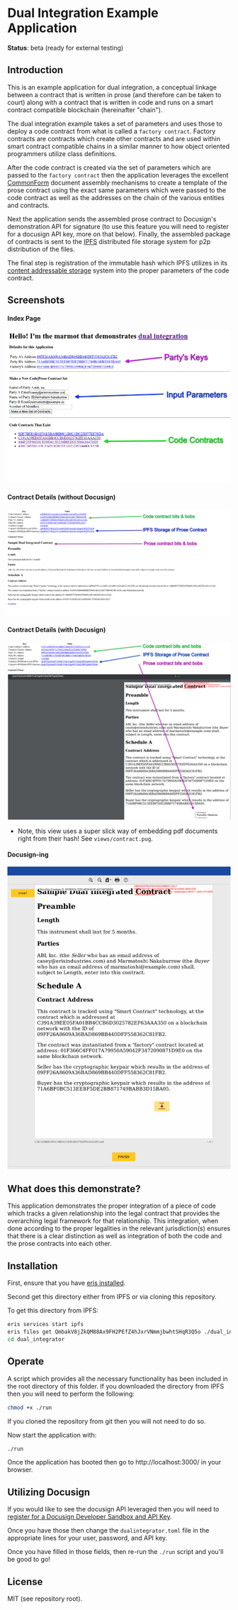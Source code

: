 # Dual Integration Example Application

**Status**: beta (ready for external testing)

## Introduction

This is an example application for dual integration, a conceptual linkage between a contract that is written in prose (and therefore can be taken to court) along with a contract that is written in code and runs on a smart contract compatible blockchain (hereinafter "chain").

The dual integration example takes a set of parameters and uses those to deploy a code contract from what is called a `factory contract`. Factory contracts are contracts which create other contracts and are used within smart contract compatible chains in a similar manner to how object oriented programmers utilize class definitions.

After the code contract is created via the set of parameters which are passed to the `factory contract` then the application leverages the excellent [CommonForm](https://commonform.org) document assembly mechanisms to create a template of the prose contract using the exact same parameters which were passed to the code contract as well as the addresses on the chain of the various entities and contracts.

Next the application sends the assembled prose contract to Docusign's demonstration API for signature (to use this feature you will need to register for a docusign API key, more on that below). Finally, the assembled package of contracts is sent to the [IPFS](https://ipfs.io) distributed file storage system for p2p distribution of the files.

The final step is registration of the immutable hash which IPFS utilizes in its [content addressable storage](https://en.wikipedia.org/wiki/Content-addressable_storage) system into the proper parameters of the code contract.

## Screenshots

#### Index Page

![Index page](images/index-ing.png?raw=true "Index page")

#### Contract Details (without Docusign)

![Contract details](images/contract-details.png?raw=true "Contract details")

#### Contract Details (with Docusign)

![Contract details with docusign](images/contract-details-docusign.png?raw=true "Contract details -- with Docusign")

* Note, this view uses a super slick way of embedding pdf documents right from their hash! See `views/contract.pug`.

#### Docusign-ing

![Docusign-ing](images/docusign-ing.png?raw=true "Docusign-ing")

## What does this demonstrate?

This application demonstrates the proper integration of a piece of code which tracks a given relationship into the legal contract that provides the overarching legal framework for that relationship. This integration, when done according to the proper legalities in the relevant jurisdiction(s) ensures that there is a clear distinction as well as integration of both the code and the prose contracts into each other.

## Installation

First, ensure that you have [eris installed](https://docs.erisindustries.com/tutorials/getting-started).

Second get this directory either from IPFS or via cloning this repository.

To get this directory from IPFS:

```bash
eris services start ipfs
eris files get QmbakV8jZkQM88Ax9FH2PEfZ4hJxrVNmmjbwhtSHqR3Q5o ./dual_integrator
cd dual_integrator
```

## Operate

A script which provides all the necessary functionality has been included in the root directory of this folder. If you downloaded the directory from IPFS then you will need to perform the following:

```bash
chmod +x ./run
```

If you cloned the repository from git then you will not need to do so.

Now start the application with:

```bash
./run
```

Once the application has booted then go to http://localhost:3000/ in your browser.

## Utilizing Docusign

If you would like to see the docusign API leveraged then you will need to [register for a Docusign Developer Sandbox and API Key](https://www.docusign.com/developer-center).

Once you have those then change the `dualintegrator.toml` file in the appropriate lines for your user, password, and API key.

Once you have filled in those fields, then re-run the `./run` script and you'll be good to go!



## License

MIT (see repository root).